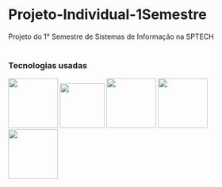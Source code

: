 # Projeto-Individual-1Semestre

Projeto do 1° Semestre de Sistemas de Informação na SPTECH
<br> <br>

### Tecnologias usadas
<img src = 'https://user-images.githubusercontent.com/100041121/173249524-112b1817-a44e-4dca-b265-40ab66da241c.png' width="100px"> <img src = 'https://user-images.githubusercontent.com/100041121/173249583-c1e59116-d094-4d68-a0cf-956f2a172625.png' width="90px">  <img src = 'https://user-images.githubusercontent.com/100041121/173249745-e7762511-1ce7-4e47-ba0f-545fa31627a3.png' width="100px"> <img src = 'https://user-images.githubusercontent.com/100041121/173249701-a224a683-3b3d-4b96-9e97-cbc38cd54574.png' width="100px">  <img src = 'https://user-images.githubusercontent.com/100041121/173249773-7c55b9ea-43c0-45b7-8927-768465ddbfef.png' width="100px">



